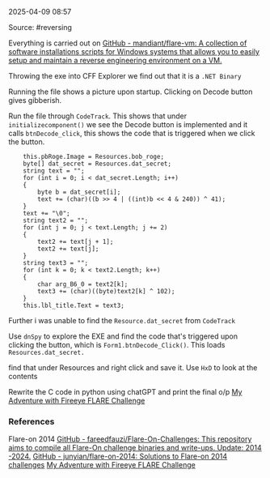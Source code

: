 
2025-04-09 08:57

Source: #reversing 

Everything is carried out on [GitHub - mandiant/flare-vm: A collection of software installations scripts for Windows systems that allows you to easily setup and maintain a reverse engineering environment on a VM.](https://github.com/mandiant/flare-vm)

Throwing the exe into CFF Explorer we find out that it is a `.NET Binary`

Running the file shows a picture upon startup. Clicking on Decode button gives gibberish.

Run the file through `CodeTrack`. This shows that under `initializecomponent()` we see the Decode button is implemented and it calls `btnDecode_click`, this shows the code that is triggered when we click the button.

```
    this.pbRoge.Image = Resources.bob_roge;
	byte[] dat_secret = Resources.dat_secret;
	string text = "";
	for (int i = 0; i < dat_secret.Length; i++)
	{
		byte b = dat_secret[i];
		text += (char)((b >> 4 | ((int)b << 4 & 240)) ^ 41);
	}
	text += "\0";
	string text2 = "";
	for (int j = 0; j < text.Length; j += 2)
	{
		text2 += text[j + 1];
		text2 += text[j];
	}
	string text3 = "";
	for (int k = 0; k < text2.Length; k++)
	{
		char arg_B6_0 = text2[k];
		text3 += (char)((byte)text2[k] ^ 102);
	}
	this.lbl_title.Text = text3;
```
Further i was unable to find the `Resource.dat_secret` from `CodeTrack` 

Use `dnSpy` to explore the EXE and find the code that's triggered upon clicking the button, which is `Form1.btnDecode_Click()`. This loads `Resources.dat_secret.`

find that under Resources and right click and save it.
Use `HxD` to look at the contents

Rewrite the C code in python using chatGPT and print the final o/p
[My Adventure with Fireeye FLARE Challenge](https://parsiya.net/blog/2014-09-23-my-adventure-with-fireeye-flare-challenge/#ch1)

### References
Flare-on 2014
[GitHub - fareedfauzi/Flare-On-Challenges: This repository aims to compile all Flare-On challenge binaries and write-ups. Update: 2014 -2024.](https://github.com/fareedfauzi/Flare-On-Challenges?tab=readme-ov-file)
[GitHub - junyian/flare-on-2014: Solutions to Flare-on 2014 challenges](https://github.com/junyian/flare-on-2014)
[My Adventure with Fireeye FLARE Challenge](https://parsiya.net/blog/2014-09-23-my-adventure-with-fireeye-flare-challenge/#ch1)